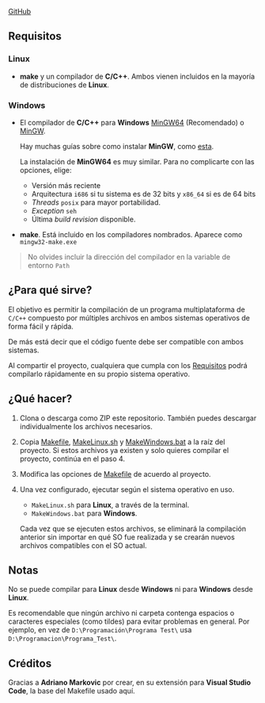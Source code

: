 [GitHub](https://github.com/CrysoK/Win-UNIX_C_Makefile)

## Requisitos

### Linux

- **make** y un compilador de **C/C++**. Ambos vienen incluidos en la mayoría de distribuciones de **Linux**.

### Windows

- El compilador de **C/C++** para **Windows** [MinGW64](https://sourceforge.net/projects/mingw-w64/files/Toolchains%20targetting%20Win32/Personal%20Builds/mingw-builds/installer/mingw-w64-install.exe) (Recomendado) o [MinGW](https://sourceforge.net/projects/mingw-w64/files/Toolchains%20targetting%20Win32/Personal%20Builds/mingw-builds/installer/mingw-w64-install.exe).

  Hay muchas guías sobre como instalar **MinGW**, como [esta](https://platzi.com/tutoriales/1469-algoritmos/1901-como-instalar-gcc-para-compilar-programas-en-c-desde-la-consola-en-windows/).
  
  La instalación de **MinGW64** es muy similar. Para no complicarte con las opciones, elige:
  - Versión más reciente
  - Arquitectura `i686` si tu sistema es de 32 bits y `x86_64` si es de 64 bits
  - *Threads* `posix` para mayor portabilidad.
  - *Exception* `seh`
  - Última *build revision* disponible.

- **make**. Está incluido en los compiladores nombrados. Aparece como `mingw32-make.exe`

> No olvides incluir la dirección del compilador en la variable de entorno `Path`

## ¿Para qué sirve?

El objetivo es permitir la compilación de un programa multiplataforma de `C/C++` compuesto por múltiples archivos en
ambos sistemas operativos de forma fácil y rápida.

De más está decir que el código fuente debe ser compatible con ambos sistemas.

Al compartir el proyecto, cualquiera que cumpla con los [Requisitos](#requisitos) podrá compilarlo rápidamente en su
propio sistema operativo.

## ¿Qué hacer?

1. Clona o descarga como ZIP este repositorio. También puedes descargar individualmente los archivos necesarios.
2. Copia [Makefile](Makefile), [MakeLinux.sh](MakeLinux.sh) y [MakeWindows.bat](MakeWindows.bat) a la raíz del proyecto. Si
estos archivos ya existen y solo quieres compilar el proyecto, continúa en el paso 4.
3. Modifica las opciones de [Makefile](Makefile) de acuerdo al proyecto.
4. Una vez configurado, ejecutar según el sistema operativo en uso.

    - `MakeLinux.sh` para **Linux**, a través de la terminal.
    - `MakeWindows.bat` para **Windows**.

    Cada vez que se ejecuten estos archivos, se eliminará la compilación anterior sin importar en qué SO fue realizada y
    se crearán nuevos archivos compatibles con el SO actual.

## Notas

No se puede compilar para **Linux** desde **Windows** ni para **Windows** desde **Linux**.

Es recomendable que ningún archivo ni carpeta contenga espacios o caracteres especiales (como tildes) para evitar
problemas en general. Por ejemplo, en vez de `D:\Programación\Programa Test\` usa `D:\Programacion\Programa_Test\`.

## Créditos

Gracias a **Adriano Markovic** por crear, en su extensión para **Visual Studio Code**, la base del Makefile usado aquí.
